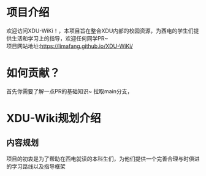 # 项目介绍
欢迎访问XDU-WiKi！，本项目旨在整合XDU内部的校园资源，为西电的学生们提供生活和学习上的指导，欢迎任何同学PR~  
项目网站地址:https://limafang.github.io/XDU-WiKi/
# 如何贡献？
首先你需要了解一点PR的基础知识~
拉取main分支，
# XDU-Wiki规划介绍
## 内容规划
项目的初衷是为了帮助在西电就读的本科生们，为他们提供一个完善合理与时俱进的学习路线以及指导框架